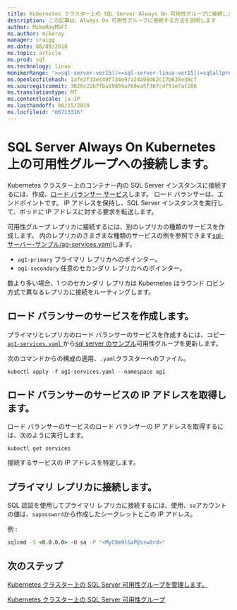 ```yaml
---
title: Kubernetes クラスター上の SQL Server Always On 可用性グループに接続します。
description: この記事は、Always On 可用性グループに接続する方法を説明します
author: MikeRayMSFT
ms.author: mikeray
manager: craigg
ms.date: 08/09/2018
ms.topic: article
ms.prod: sql
ms.technology: linux
monikerRange: '>=sql-server-ver15||>=sql-server-linux-ver15||=sqlallproducts-allversions'
ms.openlocfilehash: 1afe2f33ec49f734e97a24a98d62c17b638e38cf
ms.sourcegitcommit: 3026c22b7fba19059a769ea5f367c4f51efaf286
ms.translationtype: MT
ms.contentlocale: ja-JP
ms.lasthandoff: 06/15/2019
ms.locfileid: "66713316"
---
```

# <a name="connect-to-a-sql-server-always-on-availability-group-on-kubernetes"></a>SQL Server Always On Kubernetes 上の可用性グループへの接続します。

Kubernetes クラスター上のコンテナー内の SQL Server インスタンスに接続するには、作成、[ロード バランサー サービス](https://kubernetes.io/docs/concepts/services-networking/service/#loadbalancer)します。 ロード バランサーは、エンドポイントです。 IP アドレスを保持し、SQL Server インスタンスを実行して、ポッドに IP アドレスに対する要求を転送します。

可用性グループ レプリカに接続するには、別のレプリカの種類のサービスを作成します。 内のレプリカのさまざまな種類のサービスの例を参照できます[sql-サーバー-サンプル/ag-services.yaml](https://github.com/Microsoft/sql-server-samples/tree/master/samples/features/high%20availability/Kubernetes/sample-manifest-files)します。

* `ag1-primary` プライマリ レプリカへのポインター。
* `ag1-secondary` 任意のセカンダリ レプリカへのポインター。

数より多い場合、1 つのセカンダリ レプリカは Kubernetes はラウンド ロビン方式で異なるレプリカに接続をルーティングします。

## <a name="create-a-load-balancer-service"></a>ロード バランサーのサービスを作成します。

プライマリとレプリカのロード バランサーのサービスを作成するには、コピー [ `ag1-services.yaml` ](https://github.com/Microsoft/sql-server-samples/blob/master/samples/features/high%20availability/Kubernetes/sample-manifest-files/ag-services.yaml)から[sql server のサンプル](https://github.com/Microsoft/sql-server-samples/blob/master/samples/features/high%20availability/Kubernetes/sample-manifest-file)可用性グループを更新します。

次のコマンドからの構成の適用、`.yaml`クラスターへのファイル。

```kubectl
kubectl apply -f ag1-services.yaml --namespace ag1
```

## <a name="get-the-ip-address-for-your-load-balancer-service"></a>ロード バランサーのサービスの IP アドレスを取得します。

ロード バランサーのサービスのロード バランサーの IP アドレスを取得するには、次のように実行します。

```kubectl
kubectl get services
```

接続するサービスの IP アドレスを特定します。

## <a name="connect-to-primary-replica"></a>プライマリ レプリカに接続します。

SQL 認証を使用してプライマリ レプリカに接続するには、使用、`sa`アカウントの値は、`sapassword`から作成したシークレットとこの IP アドレス。

例 :

```cmd
sqlcmd -S <0.0.0.0> -U sa -P "<MyC0m9l&xP@ssw0rd>"
```

## <a name="next-steps"></a>次のステップ

[Kubernetes クラスター上の SQL Server 可用性グループを管理します。](sql-server-linux-kubernetes-manage.md)

[Kubernetes クラスター上の SQL Server 可用性グループ](sql-server-ag-kubernetes.md)
